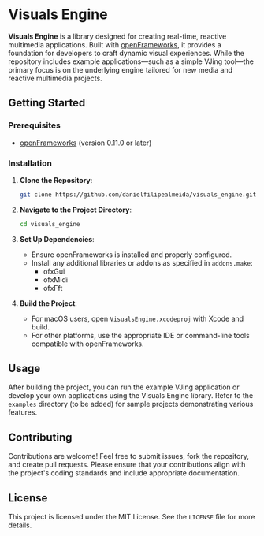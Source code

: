 # Visuals Engine

**Visuals Engine** is a library designed for creating real-time, reactive multimedia applications. Built with [openFrameworks](https://openframeworks.cc/), it provides a foundation for developers to craft dynamic visual experiences. While the repository includes example applications—such as a simple VJing tool—the primary focus is on the underlying engine tailored for new media and reactive multimedia projects.

## Getting Started

### Prerequisites

- [openFrameworks](https://openframeworks.cc/download/) (version 0.11.0 or later)

### Installation

1. **Clone the Repository**:
   ```bash
   git clone https://github.com/danielfilipealmeida/visuals_engine.git
   ```

2. **Navigate to the Project Directory**:
   ```bash
   cd visuals_engine
   ```

3. **Set Up Dependencies**:
   - Ensure openFrameworks is installed and properly configured.
   - Install any additional libraries or addons as specified in `addons.make`:
        - ofxGui
        - ofxMidi
        - ofxFft

4. **Build the Project**:
   - For macOS users, open `VisualsEngine.xcodeproj` with Xcode and build.
   - For other platforms, use the appropriate IDE or command-line tools compatible with openFrameworks.

## Usage

After building the project, you can run the example VJing application or develop your own applications using the Visuals Engine library. Refer to the `examples` directory (to be added) for sample projects demonstrating various features.

## Contributing

Contributions are welcome! Feel free to submit issues, fork the repository, and create pull requests. Please ensure that your contributions align with the project's coding standards and include appropriate documentation.

## License

This project is licensed under the MIT License. See the `LICENSE` file for more details.
